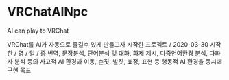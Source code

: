 # VRChatAINpc
AI can play to VRChat

VRChat를 AI가 자동으로 즐길수 있게 만들고자 시작한 프로젝트 / 2020-03-30 시작
한 / 영 / 일 / 중 번역, 문장분석, 단어분석 및 대화, 화제 제시, 다중언어환경 분석, 다화자 분석 등의 사고적 AI 환경과
이동, 손짓, 발짓, 표정, 표현 등 행동적 AI 환경을 동시에 구현 목표
